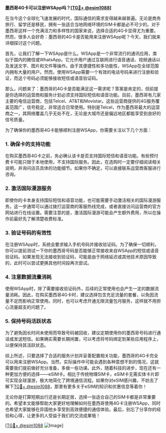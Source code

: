 **墨西哥4G卡可以注册WSApp吗？[[TG💪+ @esim1088](https://t.me/s/esim1088)]**

在当今这个全球化飞速发展的时代，国际通信的需求变得越来越普遍。无论是商务旅行、留学还是移民，拥有一张适合当地网络环境的SIM卡都是必不可少的。对于墨西哥这样一个充满活力和多样性的国家来说，选择合适的4G卡显得尤为重要。然而，很多人会好奇：墨西哥的4G卡是否能用来注册WSApp呢？今天，我们就来详细探讨这个问题。

首先，让我们了解一下WSApp是什么。WSApp是一个非常流行的通讯应用，类似于国内的微信或WhatsApp。它允许用户通过互联网进行语音通话、视频通话以及发送文字、图片和文件等操作。由于其便捷性和多功能性，WSApp在全球范围内拥有大量的用户。然而，使用WSApp需要一个有效的电话号码来进行注册和验证，而这个号码必须能够接收短信或语音验证码。

那么，问题来了：墨西哥的4G卡是否能满足这一需求呢？答案是肯定的，但前提是你选择的运营商和服务计划必须支持国际短信和语音功能。目前，墨西哥有几家主要的电信运营商，包括Telcel、AT&T和Movistar。这些运营商提供的4G服务覆盖范围广，信号稳定，非常适合日常使用。特别是Telcel，作为墨西哥最大的运营商之一，其网络覆盖几乎无处不在，无论是大城市还是偏远地区都能享受到良好的信号质量。

为了确保你的墨西哥4G卡能够顺利注册WSApp，你需要关注以下几个方面：

### **1. 确保卡的支持功能**
在购买墨西哥4G卡之前，务必确认该卡是否支持国际短信和语音功能。有些预付费卡可能只限于本地使用，不支持国际服务。因此，在选购时一定要仔细阅读相关说明，并询问店员具体的功能细节。如果你不确定，可以直接联系运营商客服进行咨询。

### **2. 激活国际漫游服务**
即使你的卡本身支持国际短信和语音功能，也可能需要手动激活相关的国际漫游服务。这一步通常可以通过拨打运营商的客服热线完成，或者直接访问运营商的官方网站进行在线设置。需要注意的是，激活国际漫游可能会产生额外费用，所以在操作前最好先了解清楚收费标准。

### **3. 验证号码的有效性**
在注册WSApp时，系统会要求输入手机号码并接收验证码。为了确保一切顺利，你可以提前测试一下你的墨西哥号码是否能够正常接收来自WSApp的短信或语音验证码。如果发现无法接收到验证码，可能是由于网络延迟或其他技术原因导致的，此时可以尝试更换其他时间段再次尝试。

### **4. 注意数据流量消耗**
使用WSApp时，除了需要接收验证码外，后续的正常使用也会产生一定的数据流量消耗。因此，在购买墨西哥4G卡时，建议选择包含充足流量的套餐，以免因流量不足而影响正常使用。同时，也可以考虑开通无限流量包月服务，这样就不用担心流量超支的问题了。

### **5. 保持号码活跃状态**
为了避免因长时间未使用而导致号码被回收，建议定期使用你的墨西哥号码进行通话或发送短信。如果确实需要长期闲置，可以考虑将号码绑定到某些应用程序上，以便保持其活跃状态。

综上所述，只要选择了合适的服务计划并妥善配置相关功能，墨西哥的4G卡完全可以用来注册WSApp。当然，实际操作中可能会遇到各种意想不到的情况，这就需要我们提前做好充分准备，多做一些功课。此外，随着科技的进步，现在还有一种更加方便的选择——eSIM卡。相比于传统物理SIM卡，eSIM卡无需实体卡片即可实现全球漫游，极大地简化了跨境通信流程。如果你对eSIM感兴趣，不妨去了解下[TG💪+ @esim1088](https://t.me/s/esim1088)，那里有更多关于eSIM的知识和优惠信息等着你！

无论你是打算短期出行还是长期定居，选择一张适合自己的SIM卡都是非常重要的。希望本文能够帮助大家更好地理解如何在墨西哥使用4G卡注册WSApp，同时也希望大家能够在异国他乡享受到高效便捷的通信体验。最后，别忘了分享你的经验和心得，让更多的人受益于我们的交流成果哦！

[[TG💪+ @esim1088](https://t.me/s/esim1088) ![Image](https://i.postimg.cc/4NQfJmqS/Snipaste-2025-05-13-00-14-12.png)]